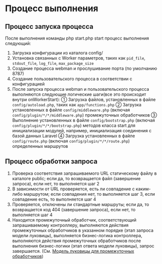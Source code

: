 # Процесс выполнения

## Процесс запуска процесса

После выполнения команды php start.php start процесс выполнения следующий:

1. Загрузка конфигурации из каталога config/
2. Установка связанных с Worker параметров, таких как `pid_file`, `stdout_file`, `log_file`, `max_package_size`
3. Создание процесса webman и прослушивание порта (по умолчанию 8787)
4. Создание пользовательского процесса в соответствии с конфигурацией
5. После запуска процесса webman и пользовательского процесса выполняются следующие логические шаги(все это происходит внутри onWorkerStart):
   ① Загрузка файлов, установленных в файле `config/autoload.php`, таких как `app/functions.php`
   ② Загрузка установленных в файле `config/middleware.php` (включая `config/plugin/*/*/middleware.php`) промежуточных обработчиков
   ③ Выполнение установленных в файле `config/bootstrap.php` (включая `config/plugin/*/*/bootstrap.php`) методов класса start для инициализации модулей, например, инициализация соединения с базой данных Laravel
   ④ Загрузка установленных в файле `config/route.php` (включая `config/plugin/*/*/route.php`) определенных маршрутов

## Процесс обработки запроса
1. Проверка соответствия запрашиваемого URL статическому файлу в каталоге public; если да, то возвращается файл (завершение запроса), если нет, то выполняется шаг 2
2. В зависимости от URL проверяется, есть ли совпадение с каким-либо маршрутом; если совпадения нет, то выполняется шаг 3, если совпадение есть, то выполняется шаг 4
3. Проверяется, отключены ли стандартные маршруты; если да, то возвращается код 404 (завершение запроса), если нет, то выполняется шаг 4
4. Находится промежуточный обработчик, соответствующий запрашиваемому контроллеру, выполняются действия промежуточных обработчиков в указанном порядке (этап запроса модели луковицы), выполняется бизнес-логика контроллера, выполняются действия промежуточных обработчиков после выполнения бизнес-логики (этап ответа модели луковицы), запрос завершается. (См. [Модель луковицы для промежуточных обработчиков](https://www.workerman.net/doc/webman/middleware.html#%E4%B8%AD%E9%97%B4%E4%BB%B6%E6%B4%8B%E8%91%B1%E6%A8%A1%E5%9E%8B))
